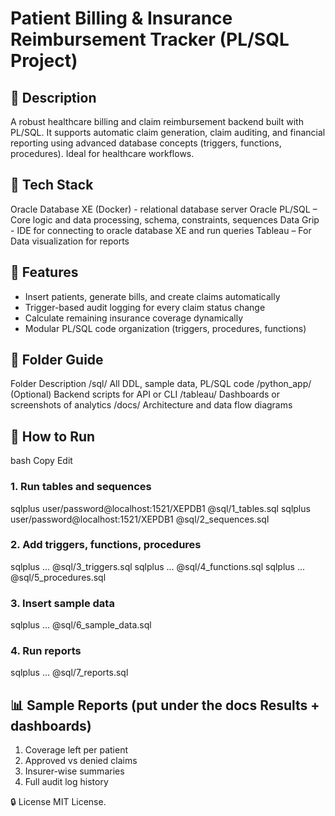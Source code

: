 # Patient Billing & Insurance Reimbursement Tracker (PL/SQL Project)

## 📄 Description
A robust healthcare billing and claim reimbursement backend built with PL/SQL. It supports automatic claim generation, claim auditing, and financial reporting using advanced database concepts (triggers, functions, procedures). Ideal for healthcare workflows.

## 🔧 Tech Stack
Oracle Database XE (Docker) - relational database server
Oracle PL/SQL – Core logic and data processing, schema, constraints, sequences
Data Grip - IDE for connecting to oracle database XE and run queries
Tableau – For Data visualization for reports

## 🧠 Features
- Insert patients, generate bills, and create claims automatically
- Trigger-based audit logging for every claim status change
- Calculate remaining insurance coverage dynamically
- Modular PL/SQL code organization (triggers, procedures, functions)

## 📂 Folder Guide
Folder	Description
/sql/	All DDL, sample data, PL/SQL code
/python_app/	(Optional) Backend scripts for API or CLI
/tableau/	Dashboards or screenshots of analytics
/docs/	Architecture and data flow diagrams

## 🧪 How to Run
bash
Copy
Edit
### 1. Run tables and sequences
sqlplus user/password@localhost:1521/XEPDB1 @sql/1_tables.sql
sqlplus user/password@localhost:1521/XEPDB1 @sql/2_sequences.sql

### 2. Add triggers, functions, procedures
sqlplus ... @sql/3_triggers.sql
sqlplus ... @sql/4_functions.sql
sqlplus ... @sql/5_procedures.sql

### 3. Insert sample data
sqlplus ... @sql/6_sample_data.sql

### 4. Run reports
sqlplus ... @sql/7_reports.sql

## 📊 Sample Reports (put under the docs Results + dashboards)
1. Coverage left per patient
2. Approved vs denied claims
3. Insurer-wise summaries
4. Full audit log history

🔒 License
MIT License.
